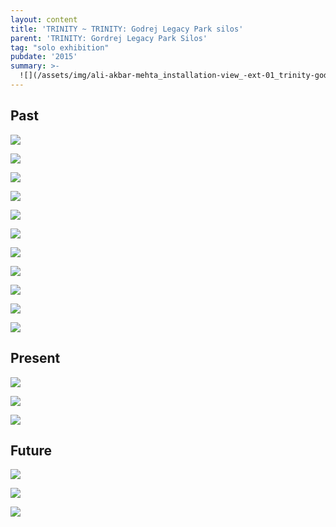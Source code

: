 ```yaml
---
layout: content
title: 'TRINITY ~ TRINITY: Godrej Legacy Park silos'
parent: 'TRINITY: Gordrej Legacy Park Silos'
tag: "solo exhibition"
pubdate: '2015'
summary: >-
  ![](/assets/img/ali-akbar-mehta_installation-view_-ext-01_trinity-godrej_2015.jpg)
---
```

## Past

![](/assets/img/ali-akbar-mehta_installation-view_-past-01_trinity-godrej_2015.jpg)

![](/assets/img/ali-akbar-mehta_installation-view_-past-02_trinity-godrej_2015.jpg)

![](/assets/img/ali-akbar-mehta_installation-view_-past-10_trinity-godrej_2015.jpg)

![](/assets/img/ali-akbar-mehta_installation-view_-past-05_trinity-godrej_2015.jpg)

![](/assets/img/ali-akbar-mehta_installation-view_-past-07_trinity-godrej_2015.jpg)

![](/assets/img/ali-akbar-mehta_installation-view_-past-09_trinity-godrej_2015.jpg)

![](/assets/img/ali-akbar-mehta_installation-view_-past-11_trinity-godrej_2015.jpg)

![](/assets/img/ali-akbar-mehta_installation-view_-past-04_trinity-godrej_2015.jpg)

![](/assets/img/ali-akbar-mehta_installation-view_-past-03_trinity-godrej_2015.jpg)

![](/assets/img/ali-akbar-mehta_installation-view_-past-12_trinity-godrej_2015.jpg)

![](/assets/img/ali-akbar-mehta_installation-view_-past-13_trinity-godrej_2015.jpg)

## Present

![](/assets/img/ali-akbar-mehta_installation-view_-present-01_trinity-godrej_2015.jpg)

![](/assets/img/ali-akbar-mehta_installation-view_-present-04_trinity-godrej_2015.jpg)

![](/assets/img/ali-akbar-mehta_installation-view_-present-05_trinity-godrej_2015.jpg)

## Future

![](/assets/img/ali-akbar-mehta_installation-view_-future-01_trinity-godrej_2015.jpg)

![](/assets/img/ali-akbar-mehta_installation-view_-future-02_trinity-godrej_2015.jpg)

![](/assets/img/ali-akbar-mehta_installation-view_-ext-03_trinity-godrej_2015.jpg)
